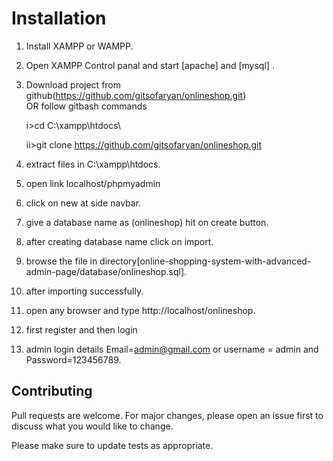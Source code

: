 

# Installation

1. Install XAMPP or WAMPP.

2. Open XAMPP Control panal and start [apache] and [mysql] .

3. Download project from github(https://github.com/gitsofaryan/onlineshop.git)  
    OR follow gitbash commands
    
    i>cd C:\\xampp\htdocs\
    
    ii>git clone https://github.com/gitsofaryan/onlineshop.git
    
4. extract files in C:\\xampp\htdocs\.

5. open link localhost/phpmyadmin

6. click on new at side navbar.

7. give a database name as (onlineshop) hit on create button.

8. after creating database name click on import.

9. browse the file in directory[online-shopping-system-with-advanced-admin-page/database/onlineshop.sql].

10. after importing successfully.

11. open any browser and type http://localhost/onlineshop.

12. first register and then login

13. admin login details  Email=admin@gmail.com or username = admin and Password=123456789.









## Contributing
Pull requests are welcome. For major changes, please open an issue first to discuss what you would like to change.

Please make sure to update tests as appropriate.
